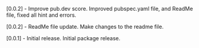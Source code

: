 [0.0.2] - Improve pub.dev score.
Improved pubspec.yaml file, and ReadMe file, fixed all hint and errors.

[0.0.2] - ReadMe file update.
Make changes to the readme file.

[0.0.1] - Initial release.
Initial package release.
